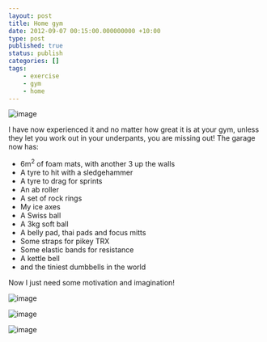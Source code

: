 ```yaml
---
layout: post
title: Home gym
date: 2012-09-07 00:15:00.000000000 +10:00
type: post
published: true
status: publish
categories: []
tags:
    - exercise
    - gym
    - home
---
```


<p><img class="alignnone" title="" src="{{ site.baseurl }}/assets/wpid-IMG_20120906_212155.jpg" alt="image" /></p>
<p>I have now experienced it and no matter how great it is at your gym, unless they let you work out in your underpants, you are missing out! The garage now has:</p>
<ul>
<li>6m<sup>2</sup> of foam mats, with another 3 up the walls</li>
<li>A tyre to hit with a sledgehammer</li>
<li>A tyre to drag for sprints</li>
<li>An ab roller</li>
<li>A set of rock rings</li>
<li>My ice axes</li>
<li>A Swiss ball</li>
<li>A 3kg soft ball</li>
<li>A belly pad, thai pads and focus mitts</li>
<li>Some straps for pikey TRX</li>
<li>Some elastic bands for resistance</li>
<li>A kettle bell</li>
<li>and the tiniest dumbbells in the world</li>
</ul>
<p>Now I just need some motivation and imagination! </p>
<p><img class="alignnone" title="IMG_20120906_212518.jpg" src="{{ site.baseurl }}/assets/wpid-IMG_20120906_212518.jpg" alt="image" /></p>
<p><img class="alignnone" title="IMG_20120906_212304.jpg" src="{{ site.baseurl }}/assets/wpid-IMG_20120906_212304.jpg" alt="image" /></p>
<p><img class="alignnone" title="IMG_20120906_212215.jpg" src="{{ site.baseurl }}/assets/wpid-IMG_20120906_212215.jpg" alt="image" /></p>
